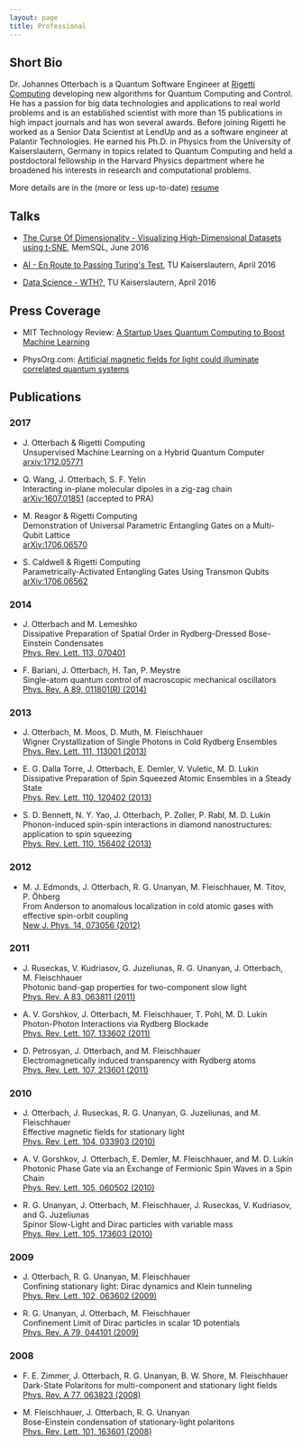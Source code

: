 ```yaml
---
layout: page
title: Professional
---
```



## Short Bio
Dr. Johannes Otterbach is a Quantum Software Engineer at [Rigetti Computing](http://rigetti.com) developing new algorithms for Quantum Computing and Control. He has a passion for big data technologies and applications to real world problems and is an established scientist with more than 15 publications in high impact journals and has won several awards. Before joining Rigetti he worked as a Senior Data Scientist at LendUp and as a software engineer at Palantir Technologies. He earned his Ph.D. in Physics from the University of Kaiserslautern, Germany in topics related to Quantum Computing and held a postdoctoral fellowship in the Harvard Physics department where he broadened his interests in research and computational problems.

More details are in the (more or less up-to-date) [resume](/resources/resume/Otterbach_resume.pdf)

## Talks

- [The Curse Of Dimensionality - Visualizing High-Dimensional Datasets using t-SNE](http://jotterbach.github.io/presentations/TSNE_KL-divergence), MemSQL, June 2016

- [AI - En Route to Passing Turing's Test](http://jotterbach.github.io/presentations/AI_enRouteToTuringsTest), TU Kaiserslautern, April 2016

- [Data Science - WTH?](http://jotterbach.github.io/presentations/DataScience_WTH), TU Kaiserslautern, April 2016

## Press Coverage

- MIT Technology Review: [A Startup Uses Quantum Computing to Boost Machine Learning](https://www.technologyreview.com/s/609804/a-startup-uses-quantum-computing-to-boost-machine-learning/)

- PhysOrg.com: [Artificial magnetic fields for light could illuminate correlated quantum systems](https://phys.org/news/2010-02-artificial-magnetic-fields-illuminate-quantum.html)


## Publications

### 2017

- J. Otterbach & Rigetti Computing <br>
    Unsupervised Machine Learning on a Hybrid Quantum Computer <br>
    [arxiv:1712.05771](https://arxiv.org/abs/1712.05771)

- Q. Wang, J. Otterbach, S. F. Yelin <br>
	Interacting in-plane molecular dipoles in a zig-zag chain <br>
	[arXiv:1607.01851](https://arxiv.org/abs/1607.01851) (accepted to PRA)

- M. Reagor & Rigetti Computing <br>
    Demonstration of Universal Parametric Entangling Gates on a Multi-Qubit Lattice <br>
    [arXiv:1706.06570](https://arxiv.org/abs/1706.06570)

- S. Caldwell & Rigetti Computing <br>
    Parametrically-Activated Entangling Gates Using Transmon Qubits <br>
    [arXiv:1706.06562](https://arxiv.org/abs/1706.06562)

### 2014

- J. Otterbach and M. Lemeshko <br>
	Dissipative Preparation of Spatial Order in Rydberg-Dressed Bose-Einstein Condensates <br>
	[Phys. Rev. Lett. 113, 070401](http://journals.aps.org/prl/abstract/10.1103/PhysRevLett.113.070401)

- F. Bariani, J. Otterbach, H. Tan, P. Meystre <br>
	Single-atom quantum control of macroscopic mechanical oscillators <br>
	[Phys. Rev. A 89, 011801(R) (2014)](http://pra.aps.org/abstract/PRA/v89/i1/e011801)

### 2013

- J. Otterbach, M. Moos, D. Muth, M. Fleischhauer <br>
	Wigner Crystallization of Single Photons in Cold Rydberg Ensembles <br>
	[Phys. Rev. Lett. 111, 113001 (2013)](http://prl.aps.org/abstract/PRL/v111/i11/e113001)

- E. G. Dalla Torre, J. Otterbach, E. Demler, V. Vuletic, M. D. Lukin <br>
	Dissipative Preparation of Spin Squeezed Atomic Ensembles in a Steady State <br>
	[Phys. Rev. Lett. 110, 120402 (2013)](http://prl.aps.org/abstract/PRL/v110/i12/e120402)

- S. D. Bennett, N. Y. Yao, J. Otterbach, P. Zoller, P. Rabl, M. D. Lukin <br>
	Phonon-induced spin-spin interactions in diamond nanostructures: application to spin squeezing <br>
	[Phys. Rev. Lett. 110, 156402 (2013)](http://prl.aps.org/abstract/PRL/v110/i15/e156402)

### 2012

- M. J. Edmonds, J. Otterbach, R. G. Unanyan, M. Fleischhauer, M. Titov, P. Öhberg <br>
	From Anderson to anomalous localization in cold atomic gases with effective spin-orbit coupling <br>
	[New J. Phys. 14, 073056 (2012)](http://iopscience.iop.org/1367-2630/14/7/073056/)

### 2011

- J. Ruseckas, V. Kudriasov, G. Juzeliunas, R. G. Unanyan, J. Otterbach, M. Fleischhauer <br>
	Photonic band-gap properties for two-component slow light <br>
	[Phys. Rev. A 83, 063811 (2011)](http://pra.aps.org/abstract/PRA/v83/i6/e063811)

- A. V. Gorshkov, J. Otterbach, M. Fleischhauer, T. Pohl, M. D. Lukin <br>
	Photon-Photon Interactions via Rydberg Blockade <br>
	[Phys. Rev. Lett. 107, 133602 (2011)](http://link.aps.org/doi/10.1103/PhysRevLett.107.133602)

- D. Petrosyan, J. Otterbach, and M. Fleischhauer <br>
	Electromagnetically induced transparency with Rydberg atoms <br>
	[Phys. Rev. Lett. 107, 213601 (2011)](http://link.aps.org/doi/10.1103/PhysRevLett.107.213601)

### 2010

- J. Otterbach, J. Ruseckas, R. G. Unanyan, G. Juzeliunas, and M. Fleischhauer <br>
	Effective magnetic fields for stationary light <br>
	[Phys. Rev. Lett. 104, 033903 (2010)](http://prl.aps.org/abstract/PRL/v104/i3/e033903)

- A. V. Gorshkov, J. Otterbach, E. Demler, M. Fleischhauer, and M. D. Lukin <br>
	Photonic Phase Gate via an Exchange of Fermionic Spin Waves in a Spin Chain <br>
	[Phys. Rev. Lett. 105, 060502 (2010)](http://prl.aps.org/abstract/PRL/v105/i6/e060502)

- R. G. Unanyan, J. Otterbach, M. Fleischhauer, J. Ruseckas, V. Kudriasov, and G. Juzeliunas <br>
	Spinor Slow-Light and Dirac particles with variable mass <br>
	[Phys. Rev. Lett. 105, 173603 (2010)](http://prl.aps.org/abstract/PRL/v105/i17/e173603)

### 2009

- J. Otterbach, R. G. Unanyan, M. Fleischhauer <br>
	Confining stationary light: Dirac dynamics and Klein tunneling <br>
	[Phys. Rev. Lett. 102, 063602 (2009)](http://link.aps.org/abstract/PRL/v102/e063602)

- R. G. Unanyan, J. Otterbach, M. Fleischhauer <br>
	Confinement Limit of Dirac particles in scalar 1D potentials <br>
	[Phys. Rev. A 79, 044101 (2009)](http://pra.aps.org/abstract/PRA/v79/i4/e044101)

### 2008

- F. E. Zimmer, J. Otterbach, R. G. Unanyan, B. W. Shore, M. Fleischhauer <br>
	Dark-State Polaritons for multi-component and stationary light fields <br>
	[Phys. Rev. A 77, 063823 (2008)](http://link.aps.org/abstract/PRA/v77/e063823)

- M. Fleischhauer, J. Otterbach, R. G. Unanyan <br>
	Bose-Einstein condensation of stationary-light polaritons <br>
	[Phys. Rev. Lett. 101, 163601 (2008)](http://link.aps.org/abstract/PRL/v101/e163601)
